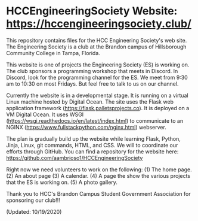 # HCCEngineeringSociety Website:  https://hccengineeringsociety.club/

This repository contains files for the HCC Engineering Society's web site.    The Engineering Society is a club at the Brandon campus of Hillsborough Community College in Tampa, Florida.

This website is one of projects the Engineering Society (ES) is working on.   The club sponsors a programming workshop that meets in Discord.   In Discord, look for the programming channel for the ES.   We meet from 9:30 am to 10:30 on most Fridays.   But feel free to talk to us on our channel.

Currently the website is in a developmental stage.   It is running on a virtual Linux machine hosted by Digital Ocean.  The site uses the Flask web application framework (https://flask.palletsprojects.co).  It is deployed on a VM Digital Ocean.   It uses WSGI (https://wsgi.readthedocs.io/en/latest/index.html) to communicate to an NGINX (https://www.fullstackpython.com/nginx.html) webserver.

The plan is gradually build up the website while learning Flask, Python, Jinja, Linux, git commands, HTML, and CSS.   We will to coordinate our efforts through GitHub.   You can find a repository for the website here:
https://github.com/aambrioso1/HCCEngineeringSociety

Right now we need volunteers to work on the following:
(1)  The home page.
(2)  An about page
(3)  A calendar.
(4)  A page the show the various projects that the ES is working on.
(5)  A photo gallery.

Thank you to HCC's Brandon Campus Student Government Association for sponsoring our club!!! 

(Updated: 10/19/2020)